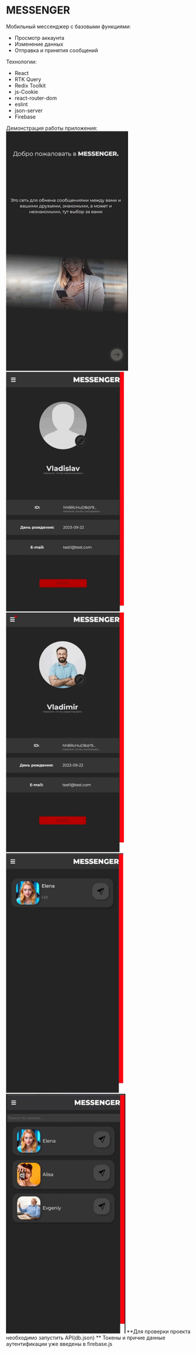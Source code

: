 # MESSENGER

Мобильный мессенджер с базовыми функциями:

- Просмотр аккаунта
- Изменение данных
- Отправка и принятия сообщений

Технологии:

- React
- RTK Query
- Redix Toolkit
- js-Cookie
- react-router-dom
- eslint
- json-server
- Firebase

 Демонстрация работы приложения:
<br/>
<img height="653px" src='https://github.com/seelentov/messenger/blob/main/demo/welcome.gif'/> <img height="653px" src='https://github.com/seelentov/messenger/blob/main/demo/edit_profile.gif'/> <img height="653px" src='https://github.com/seelentov/messenger/blob/main/demo/new_msg.gif'/> <img height="653px" src='https://github.com/seelentov/messenger/blob/main/demo/search.gif'/> <img height="653px" src='https://github.com/seelentov/messenger/blob/main/demo/another_profile.gif'/>
 **Для проверки проекта необходимо запустить API(db.json)
 ** Токены и причие данные аутентификации уже введены в firebase.js
